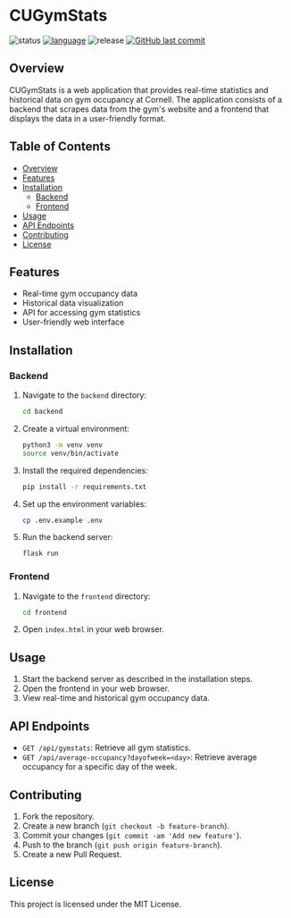 # CUGymStats

![status](https://img.shields.io/badge/status-in_development-brightgreen)
[![language](https://img.shields.io/badge/language-python3%2E13%2E1-blue)](https://www.python.org/)
![release](https://img.shields.io/badge/release-pre--dev-orange)
[![GitHub last commit](https://img.shields.io/github/last-commit/xlaesch/CUGymStats)](#)

## Overview

CUGymStats is a web application that provides real-time statistics and historical data on gym occupancy at Cornell. The application consists of a backend that scrapes data from the gym's website and a frontend that displays the data in a user-friendly format.

## Table of Contents

- [Overview](#overview)
- [Features](#features)
- [Installation](#installation)
    - [Backend](#backend)
    - [Frontend](#frontend)
- [Usage](#usage)
- [API Endpoints](#api-endpoints)
- [Contributing](#contributing)
- [License](#license)

## Features

- Real-time gym occupancy data
- Historical data visualization
- API for accessing gym statistics
- User-friendly web interface

## Installation

### Backend

1. Navigate to the `backend` directory:
    ```sh
    cd backend
    ```

2. Create a virtual environment:
    ```sh
    python3 -m venv venv
    source venv/bin/activate
    ```

3. Install the required dependencies:
    ```sh
    pip install -r requirements.txt
    ```

4. Set up the environment variables:
    ```sh
    cp .env.example .env
    ```

5. Run the backend server:
    ```sh
    flask run
    ```

### Frontend

1. Navigate to the `frontend` directory:
    ```sh
    cd frontend
    ```

2. Open `index.html` in your web browser.

## Usage

1. Start the backend server as described in the installation steps.
2. Open the frontend in your web browser.
3. View real-time and historical gym occupancy data.

## API Endpoints

- `GET /api/gymstats`: Retrieve all gym statistics.
- `GET /api/average-occupancy?dayofweek=<day>`: Retrieve average occupancy for a specific day of the week.

## Contributing

1. Fork the repository.
2. Create a new branch (`git checkout -b feature-branch`).
3. Commit your changes (`git commit -am 'Add new feature'`).
4. Push to the branch (`git push origin feature-branch`).
5. Create a new Pull Request.

## License

This project is licensed under the MIT License.